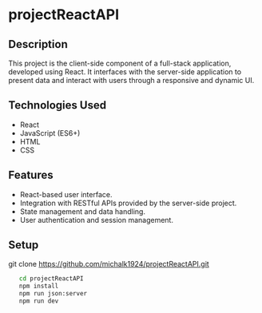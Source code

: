 # projectReactAPI

## Description
This project is the client-side component of a full-stack application, developed using React. It interfaces with the server-side application to present data and interact with users through a responsive and dynamic UI.

## Technologies Used
- React
- JavaScript (ES6+)
- HTML
- CSS

## Features
- React-based user interface.
- Integration with RESTful APIs provided by the server-side project.
- State management and data handling.
- User authentication and session management.

## Setup
   git clone https://github.com/michalk1924/projectReactAPI.git
```bash
   cd projectReactAPI
   npm install
   npm run json:server
   npm run dev

 

